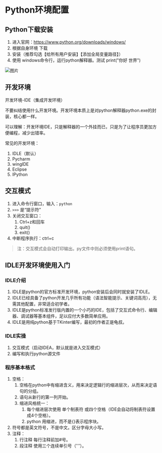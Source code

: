 # Python环境配置

## Python下载安装

1. 进入官网：https://www.python.org/downloads/windows/
2. 根据自身环境 下载
3. 安装（推荐勾选【给所有用户安装】【添加全局变量路径】）
4. 使用 windows命令行，运行python解释器。测试 print("你好 世界") 

<img :src="$withBase('/image/server/python/1.png')" alt="图片">

## 开发环境

开发环境-IDE（集成开发环境）

不要纠结使用什么开发环境。开发环境本质上是对python解释器python.exe的封装，核心都一样。

可以理解：开发环境IDE，只是解释器的一个外挂而已，只是为了让程序员更加方便编程，减少出错率。

常见的开发环境：

1. IDLE（默认）
2. Pycharm
3. wingIDE
4. Eclipse
5. IPython

## 交互模式

1. 进入命令行窗口，输入：`python`
2. `>>>` 是“提示符”
3. 关闭交互窗口：  
    1. Ctrl+z和回车
    2. quit()
    3. exit()
4. 中断程序执行：ctrl+c  

> 注：交互模式会自动打印输出。py文件中则必须使用print语句。

## IDLE开发环境使用入门

### IDLE介绍

1. IDLE是python的官方标准开发环境，python安装后会同时就安装了IDLE。
2. IDLE已经具备了python开发几乎所有功能（语法智能提示、关键词高亮），无需其他配置，非常适合初学者。
3. IDLE是python标准发行版内置的一个小巧的IDE，包括了交互式命令行、编辑器、调试器等基本组件，足以应付大多数简单应用。
4. IDLE是用纯python基于TKinter编写，最初的作者正是龟叔。

### IDLE实操

1. 交互模式（启动IDEA，默认就是进入交互模式）
2. 编写和执行python源文件

### 程序基本格式

1. 空格：
    1. 空格在python中有缩进含义，用来决定逻辑行的缩进层次，从而来决定语句的分组。
    2. 语句从新行的第一列开始。
    3. 缩进风格统一：
        1. 每个缩进层次使用 单个制表符 或四个空格（IDE会自动将制表符设置成4个空格）。
        2. python 用缩进，而不是{}表示程序块。 
2. 符号都是英文符号，不是中文。区分字母大小写。
3. 注释：
    1. 行注释 每行注释前加#号。
    2. 段注释 使用三个连续单引号（'''）。

